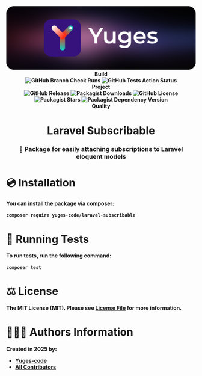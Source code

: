 <div align="center">
    <img src="https://raw.githubusercontent.com/yuges-code/laravel-subscribable/master/assets/logo.png">
</div>

<div align="center">
    <b>Build<b>
    <div>
        <img
            alt="GitHub Branch Check Runs"
            src="https://img.shields.io/github/check-runs/yuges-code/laravel-subscribable/main"
        >
        <img
            alt="GitHub Tests Action Status"
            src="https://img.shields.io/github/actions/workflow/status/yuges-code/laravel-subscribable/testing.yml?branch=main&label=tests&style=flat-square"
        >
    </div>
</div>

<div align="center">
    <b>Project</b>
    <div>
        <img alt="GitHub Release" src="https://img.shields.io/github/v/release/yuges-code/laravel-subscribable">
        <img alt="Packagist Downloads" src="https://img.shields.io/packagist/dt/yuges-code/laravel-subscribable">
        <img alt="GitHub License" src="https://img.shields.io/github/license/yuges-code/laravel-subscribable">
        <img alt="Packagist Stars" src="https://img.shields.io/packagist/stars/yuges-code/laravel-subscribable">
        <img
            alt="Packagist Dependency Version"
            src="https://img.shields.io/packagist/dependency-v/yuges-code/laravel-subscribable/php"
        >
    </div>
</div>

<div align="center">
    <b>Quality</b>
</div>

<div align="center">
    <h1>Laravel Subscribable</h1>
</div>

<div align="center">
    <h3>🔔 Package for easily attaching subscriptions to Laravel eloquent models</h3>
</div>

# 💿 Installation

You can install the package via composer:

```
composer require yuges-code/laravel-subscribable
```

# 🧪 Running Tests

To run tests, run the following command:

```
composer test
```

# ⚖️ License

The MIT License (MIT). Please see [License File](LICENSE) for more information.

# 🙆🏼‍♂️ Authors Information

Created in 2025 by:

- [Yuges-code](https://github.com/yuges-code)
- [All Contributors](../../contributors)

